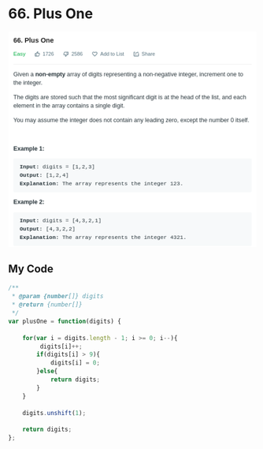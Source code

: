 # 66. Plus One

![](.gitbook/assets/image%20%2827%29.png)

## My Code

```javascript
/**
 * @param {number[]} digits
 * @return {number[]}
 */
var plusOne = function(digits) {

    for(var i = digits.length - 1; i >= 0; i--){
         digits[i]++; 
        if(digits[i] > 9){
            digits[i] = 0;
        }else{
            return digits;
        }
    }
    
    digits.unshift(1);
    
    return digits;
};
```

